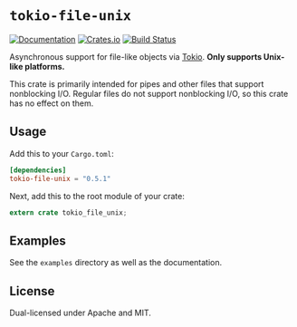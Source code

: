 # `tokio-file-unix`

[![Documentation](https://docs.rs/tokio-file-unix/badge.svg)](https://docs.rs/tokio-file-unix)
[![Crates.io](https://img.shields.io/crates/v/tokio-file-unix.svg)](https://crates.io/crates/tokio-file-unix)
[![Build Status](https://github.com/Rufflewind/tokio-file-unix/actions/workflows/build.yml/badge.svg)](https://github.com/Rufflewind/tokio-file-unix/actions/workflows/build.yml)

Asynchronous support for file-like objects via [Tokio](https://tokio.rs).  **Only supports Unix-like platforms.**

This crate is primarily intended for pipes and other files that support nonblocking I/O.  Regular files do not support nonblocking I/O, so this crate has no effect on them.

## Usage

Add this to your `Cargo.toml`:

~~~toml
[dependencies]
tokio-file-unix = "0.5.1"
~~~

Next, add this to the root module of your crate:

~~~rust
extern crate tokio_file_unix;
~~~

## Examples

See the `examples` directory as well as the documentation.

## License

Dual-licensed under Apache and MIT.
